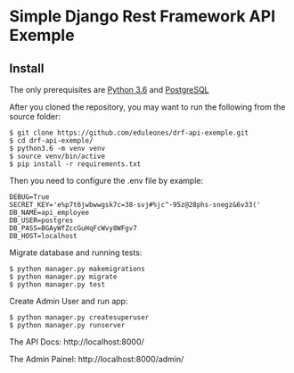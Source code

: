 # Simple Django Rest Framework API Exemple


## Install

The only prerequisites are [Python 3.6](https://www.python.org/downloads/release/python-360/) and [PostgreSQL](https://hub.docker.com/_/postgres/)

After you cloned the repository, you may want to run the following from the source folder:

```console
$ git clone https://github.com/eduleones/drf-api-exemple.git
$ cd drf-api-exemple/
$ python3.6 -m venv venv
$ source venv/bin/active
$ pip install -r requirements.txt
```

Then you need to configure the .env file by example:

```console
DEBUG=True
SECRET_KEY='e%p7t6jwbwwgsk7c=38-svj#%jc^-95z@28phs-snegz&6v33('
DB_NAME=api_employee
DB_USER=postgres
DB_PASS=BGAyWfZccGuHqFcWvy8WFgv7
DB_HOST=localhost
```

Migrate database and running tests:

```console
$ python manager.py makemigrations
$ python manager.py migrate
$ python manager.py test
```

Create Admin User and run app:

```console
$ python manager.py createsuperuser
$ python manager.py runserver
```

The API Docs: http://localhost:8000/

The Admin Painel: http://localhost:8000/admin/



